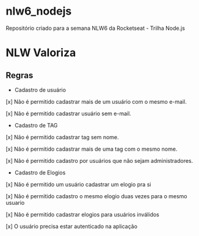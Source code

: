 # nlw6_nodejs

Repositório criado para a semana NLW6 da Rocketseat - Trilha Node.js

# NLW Valoriza

## Regras

- Cadastro de usuário

[x] Não é permitido cadastrar mais de um usuário com o mesmo e-mail.

[x] Não é permitido cadastrar usuário sem e-mail.

- Cadastro de TAG

[x] Não é permitido cadastrar tag sem nome.

[x] Não é permitido cadastrar mais de uma tag com o mesmo nome.

[x] Não é permitido cadastro por usuários que não sejam administradores.

- Cadastro de Elogios

[x] Não é permitido um usuário cadastrar um elogio pra si

[x] Não é permitido cadastro o mesmo elogio duas vezes para o mesmo usuario

[x] Não é permitido cadastrar elogios para usuários inválidos

[x] O usuário precisa estar autenticado na aplicação
